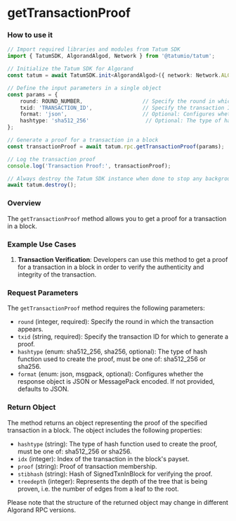 # getTransactionProof

### How to use it

```typescript
// Import required libraries and modules from Tatum SDK
import { TatumSDK, AlgorandAlgod, Network } from '@tatumio/tatum';

// Initialize the Tatum SDK for Algorand
const tatum = await TatumSDK.init<AlgorandAlgod>({ network: Network.ALGORAND_ALGOD });

// Define the input parameters in a single object
const params = {
    round: ROUND_NUMBER,                   // Specify the round in which the transaction appears.
    txid: 'TRANSACTION_ID',                // Specify the transaction ID for which to generate a proof.
    format: 'json',                        // Optional: Configures whether the response object is JSON or MessagePack encoded. If not provided, defaults to JSON.
    hashtype: 'sha512_256'                  // Optional: The type of hash function used to create the proof, must be one of: sha512_256 or sha256.
};

// Generate a proof for a transaction in a block
const transactionProof = await tatum.rpc.getTransactionProof(params);

// Log the transaction proof
console.log('Transaction Proof:', transactionProof);

// Always destroy the Tatum SDK instance when done to stop any background processes
await tatum.destroy();
```

### Overview

The `getTransactionProof` method allows you to get a proof for a transaction in a block.

### Example Use Cases

1. **Transaction Verification**: Developers can use this method to get a proof for a transaction in a block in order to verify the authenticity and integrity of the transaction.

### Request Parameters

The `getTransactionProof` method requires the following parameters:

- `round` (integer, required): Specify the round in which the transaction appears.
- `txid` (string, required): Specify the transaction ID for which to generate a proof.
- `hashtype` (enum: sha512_256, sha256, optional): The type of hash function used to create the proof, must be one of: sha512_256 or sha256.
- `format` (enum: json, msgpack, optional): Configures whether the response object is JSON or MessagePack encoded. If not provided, defaults to JSON.

### Return Object

The method returns an object representing the proof of the specified transaction in a block. The object includes the following properties:

- `hashtype` (string): The type of hash function used to create the proof, must be one of: sha512_256 or sha256.
- `idx` (integer): Index of the transaction in the block's payset.
- `proof` (string): Proof of transaction membership.
- `stibhash` (string): Hash of SignedTxnInBlock for verifying the proof.
- `treedepth` (integer): Represents the depth of the tree that is being proven, i.e. the number of edges from a leaf to the root.

Please note that the structure of the returned object may change in different Algorand RPC versions.